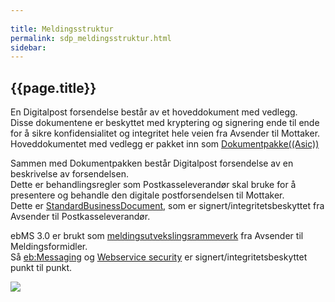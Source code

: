 ```yaml
---
  
title: Meldingsstruktur  
permalink: sdp_meldingsstruktur.html
sidebar:
---
```


## {{page.title}}

En Digitalpost forsendelse består av et hoveddokument med vedlegg.  
Disse dokumentene er beskyttet med kryptering og signering ende til ende
for å sikre konfidensialitet og integritet hele veien fra Avsender til
Mottaker.  
Hoveddokumentet med vedlegg er pakket inn som
[Dokumentpakke((Asic))](forretningslag/Dokumentpakke/index.md)

Sammen med Dokumentpakken består Digitalpost forsendelse av en
beskrivelse av forsendelsen.  
Dette er behandlingsregler som Postkasseleverandør skal bruke for å
presentere og behandle den digitale postforsendelsen til Mottaker.  
Dette er [StandardBusinessDocument](forretningslag/StandardBusinessDocument/index.md), som er
signert/integritetsbeskyttet fra Avsender til Postkasseleverandør.

ebMS 3.0 er brukt som
[meldingsutvekslingsrammeverk](transportlag/Meldingsutveksling/index.md) fra Avsender til
Meldingsformidler.  
Så [eb:Messaging](transportlag/Messaging.md) og [Webservice
security](../oppslagstjenesten/ws-security/WebserviceSecurity.md) er signert/integritetsbeskyttet punkt til
punkt.

![](meldingsstruktur_enkel.jpg)
